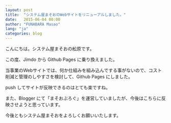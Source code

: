 ```yaml
---
layout: post
title:  "システム屋まそおのWebサイトをリニューアルしました。"
date:   2015-06-04 00:00
author: "FUNABARA Masao"
lang: "ja"
categories: blog
---
```


こんにちは。システム屋まそおの舩原です。

この度、Jimdo から Github Pages に乗り換えました。

当事業のWebサイトでは、何か仕組みを組み込んでする事がないので、コスト削減と管理のしやすさを検討して、Github Pages にしました。

push してサイトが反映できるのはとても楽ですね。

また、Blogger にて「まそおぶろぐ」を運営していましたが、今後はこちらに反映させようと思っています。

今後ともシステム屋まそおをよろしくお願いいたします。

